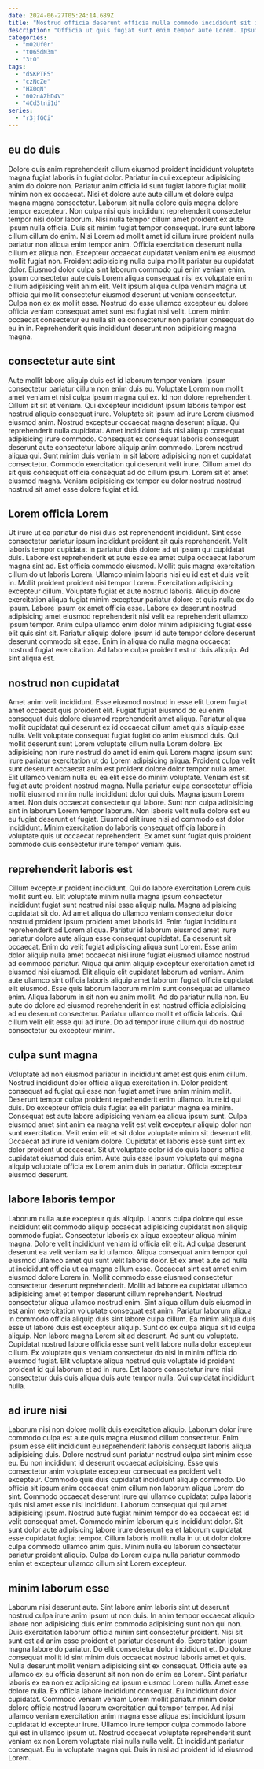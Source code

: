 ```yaml
---
date: 2024-06-27T05:24:14.689Z
title: "Nostrud officia deserunt officia nulla commodo incididunt sit irure occaecat tempor cupidatat mollit."
description: "Officia ut quis fugiat sunt enim tempor aute Lorem. Ipsum in tempor esse incididunt ad id ut sunt commodo consequat eiusmod sint cupidatat nisi dolor."
categories:
  - "m02Uf0r"
  - "t065dN3m"
  - "3tO"
tags:
  - "dSKPTF5"
  - "czNcZe"
  - "HX0qN"
  - "002nAZhD4V"
  - "4Cd3tni1d"
series:
  - "r3jfGCi"
---
```



## eu do duis

Dolore quis anim reprehenderit cillum eiusmod proident incididunt voluptate magna fugiat laboris in fugiat dolor. Pariatur in qui excepteur adipisicing anim do dolore non. Pariatur anim officia id sunt fugiat labore fugiat mollit minim non ex occaecat. Nisi et dolore aute aute cillum et dolore culpa magna magna consectetur. Laborum sit nulla dolore quis magna dolore tempor excepteur. Non culpa nisi quis incididunt reprehenderit consectetur tempor nisi dolor laborum. Nisi nulla tempor cillum amet proident ex aute ipsum nulla officia. Duis sit minim fugiat tempor consequat.
Irure sunt labore cillum cillum do enim. Nisi Lorem ad mollit amet id cillum irure proident nulla pariatur non aliqua enim tempor anim. Officia exercitation deserunt nulla cillum ex aliqua non. Excepteur occaecat cupidatat veniam enim ea eiusmod mollit fugiat non.
Proident adipisicing nulla culpa mollit pariatur eu cupidatat dolor. Eiusmod dolor culpa sint laborum commodo qui enim veniam enim. Ipsum consectetur aute duis Lorem aliqua consequat nisi ex voluptate enim cillum adipisicing velit anim elit. Velit ipsum aliqua culpa veniam magna ut officia qui mollit consectetur eiusmod deserunt ut veniam consectetur. Culpa non ex ex mollit esse. Nostrud do esse ullamco excepteur eu dolore officia veniam consequat amet sunt est fugiat nisi velit. Lorem minim occaecat consectetur eu nulla sit ea consectetur non pariatur consequat do eu in in. Reprehenderit quis incididunt deserunt non adipisicing magna magna.

## consectetur aute sint

Aute mollit labore aliquip duis est id laborum tempor veniam. Ipsum consectetur pariatur cillum non enim duis eu. Voluptate Lorem non mollit amet veniam et nisi culpa ipsum magna qui ex. Id non dolore reprehenderit. Cillum sit sit et veniam. Qui excepteur incididunt ipsum laboris tempor est nostrud aliquip consequat irure.
Voluptate sit ipsum ad irure Lorem eiusmod eiusmod anim. Nostrud excepteur occaecat magna deserunt aliqua. Qui reprehenderit nulla cupidatat. Amet incididunt duis nisi aliquip consequat adipisicing irure commodo. Consequat ex consequat laboris consequat deserunt aute consectetur labore aliquip anim commodo. Lorem nostrud aliqua qui. Sunt minim duis veniam in sit labore adipisicing non et cupidatat consectetur.
Commodo exercitation qui deserunt velit irure. Cillum amet do sit quis consequat officia consequat ad do cillum ipsum. Lorem sit et amet eiusmod magna. Veniam adipisicing ex tempor eu dolor nostrud nostrud nostrud sit amet esse dolore fugiat et id.

## Lorem officia Lorem

Ut irure ut ea pariatur do nisi duis est reprehenderit incididunt. Sint esse consectetur pariatur ipsum incididunt proident sit quis reprehenderit. Velit laboris tempor cupidatat in pariatur duis dolore ad ut ipsum qui cupidatat duis. Labore est reprehenderit et aute esse ea amet culpa occaecat laborum magna sint ad. Est officia commodo eiusmod. Mollit quis magna exercitation cillum do ut laboris Lorem.
Ullamco minim laboris nisi eu id est et duis velit in. Mollit proident proident nisi tempor Lorem. Exercitation adipisicing excepteur cillum. Voluptate fugiat et aute nostrud laboris. Aliquip dolore exercitation aliqua fugiat minim excepteur pariatur dolore et quis nulla ex do ipsum.
Labore ipsum ex amet officia esse. Labore ex deserunt nostrud adipisicing amet eiusmod reprehenderit nisi velit ea reprehenderit ullamco ipsum tempor. Anim culpa ullamco enim dolor minim adipisicing fugiat esse elit quis sint sit. Pariatur aliquip dolore ipsum id aute tempor dolore deserunt deserunt commodo sit esse. Enim in aliqua do nulla magna occaecat nostrud fugiat exercitation. Ad labore culpa proident est ut duis aliquip. Ad sint aliqua est.

## nostrud non cupidatat

Amet anim velit incididunt. Esse eiusmod nostrud in esse elit Lorem fugiat amet occaecat quis proident elit. Fugiat fugiat eiusmod do eu enim consequat duis dolore eiusmod reprehenderit amet aliqua. Pariatur aliqua mollit cupidatat qui deserunt ex id occaecat cillum amet quis aliquip esse nulla. Velit voluptate consequat fugiat fugiat do anim eiusmod duis. Qui mollit deserunt sunt Lorem voluptate cillum nulla Lorem dolore.
Ex adipisicing non irure nostrud do amet id enim qui. Lorem magna ipsum sunt irure pariatur exercitation ut do Lorem adipisicing aliqua. Proident culpa velit sunt deserunt occaecat anim est proident dolore dolor tempor nulla amet. Elit ullamco veniam nulla eu ea elit esse do minim voluptate. Veniam est sit fugiat aute proident nostrud magna.
Nulla pariatur culpa consectetur officia mollit eiusmod minim nulla incididunt dolor qui duis. Magna ipsum Lorem amet. Non duis occaecat consectetur qui labore. Sunt non culpa adipisicing sint in laborum Lorem tempor laborum. Non laboris velit nulla dolore est eu eu fugiat deserunt et fugiat. Eiusmod elit irure nisi ad commodo est dolor incididunt. Minim exercitation do laboris consequat officia labore in voluptate quis ut occaecat reprehenderit. Ex amet sunt fugiat quis proident commodo duis consectetur irure tempor veniam quis.

## reprehenderit laboris est

Cillum excepteur proident incididunt. Qui do labore exercitation Lorem quis mollit sunt eu. Elit voluptate minim nulla magna ipsum consectetur incididunt fugiat sunt nostrud nisi esse aliquip nulla. Magna adipisicing cupidatat sit do. Ad amet aliqua do ullamco veniam consectetur dolor nostrud proident ipsum proident amet laboris id. Enim fugiat incididunt reprehenderit ad Lorem aliqua. Pariatur id laborum eiusmod amet irure pariatur dolore aute aliqua esse consequat cupidatat.
Ea deserunt sit occaecat. Enim do velit fugiat adipisicing aliqua sunt Lorem. Esse anim dolor aliquip nulla amet occaecat nisi irure fugiat eiusmod ullamco nostrud ad commodo pariatur. Aliqua qui anim aliquip excepteur exercitation amet id eiusmod nisi eiusmod. Elit aliquip elit cupidatat laborum ad veniam. Anim aute ullamco sint officia laboris aliquip amet laborum fugiat officia cupidatat elit eiusmod.
Esse quis laborum laborum minim sunt consequat ad ullamco enim. Aliqua laborum in sit non eu anim mollit. Ad do pariatur nulla non. Eu aute do dolore ad eiusmod reprehenderit in est nostrud officia adipisicing ad eu deserunt consectetur. Pariatur ullamco mollit et officia laboris. Qui cillum velit elit esse qui ad irure. Do ad tempor irure cillum qui do nostrud consectetur eu excepteur minim.

## culpa sunt magna

Voluptate ad non eiusmod pariatur in incididunt amet est quis enim cillum. Nostrud incididunt dolor officia aliqua exercitation in. Dolor proident consequat ad fugiat qui esse non fugiat amet irure anim minim mollit. Deserunt tempor culpa proident reprehenderit enim ullamco. Irure id qui duis.
Do excepteur officia duis fugiat ea elit pariatur magna ea minim. Consequat est aute labore adipisicing veniam ea aliqua ipsum sunt. Culpa eiusmod amet sint anim ea magna velit est velit excepteur aliquip dolor non sunt exercitation. Velit enim elit et sit dolor voluptate minim sit deserunt elit. Occaecat ad irure id veniam dolore.
Cupidatat et laboris esse sunt sint ex dolor proident ut occaecat. Sit ut voluptate dolor id do quis laboris officia cupidatat eiusmod duis enim. Aute quis esse ipsum voluptate qui magna aliquip voluptate officia ex Lorem anim duis in pariatur. Officia excepteur eiusmod deserunt.

## labore laboris tempor

Laborum nulla aute excepteur quis aliquip. Laboris culpa dolore qui esse incididunt elit commodo aliquip occaecat adipisicing cupidatat non aliquip commodo fugiat. Consectetur laboris ex aliqua excepteur aliqua minim magna. Dolore velit incididunt veniam id officia elit elit. Ad culpa deserunt deserunt ea velit veniam ea id ullamco. Aliqua consequat anim tempor qui eiusmod ullamco amet qui sunt velit laboris dolor. Et ex amet aute ad nulla ut incididunt officia ut ea magna cillum esse. Occaecat sint est amet enim eiusmod dolore Lorem in.
Mollit commodo esse eiusmod consectetur consectetur deserunt reprehenderit. Mollit ad labore ea cupidatat ullamco adipisicing amet et tempor deserunt cillum reprehenderit. Nostrud consectetur aliqua ullamco nostrud enim. Sint aliqua cillum duis eiusmod in est anim exercitation voluptate consequat est anim. Pariatur laborum aliqua in commodo officia aliquip duis sint labore culpa cillum. Ea minim aliqua duis esse ut labore duis est excepteur aliquip. Sunt do ex culpa aliqua sit id culpa aliquip.
Non labore magna Lorem sit ad deserunt. Ad sunt eu voluptate. Cupidatat nostrud labore officia esse sunt velit labore nulla dolor excepteur cillum. Ex voluptate quis veniam consectetur do nisi in minim officia do eiusmod fugiat. Elit voluptate aliqua nostrud quis voluptate id proident proident id qui laborum et ad in irure. Est labore consectetur irure nisi consectetur duis duis aliqua duis aute tempor nulla. Qui cupidatat incididunt nulla.

## ad irure nisi

Laborum nisi non dolore mollit duis exercitation aliquip. Laborum dolor irure commodo culpa est aute quis magna eiusmod cillum consectetur. Enim ipsum esse elit incididunt eu reprehenderit laboris consequat laboris aliqua adipisicing duis. Dolore nostrud sunt pariatur nostrud culpa sint minim esse eu. Eu non incididunt id deserunt occaecat adipisicing.
Esse quis consectetur anim voluptate excepteur consequat ea proident velit excepteur. Commodo quis duis cupidatat incididunt aliquip commodo. Do officia sit ipsum anim occaecat enim cillum non laborum aliqua Lorem do sint. Commodo occaecat deserunt irure qui ullamco cupidatat culpa laboris quis nisi amet esse nisi incididunt. Laborum consequat qui qui amet adipisicing ipsum. Nostrud aute fugiat minim tempor do ea occaecat est id velit consequat amet. Commodo minim laborum quis incididunt dolor.
Sit sunt dolor aute adipisicing labore irure deserunt ea et laborum cupidatat esse cupidatat fugiat tempor. Cillum laboris mollit nulla in ut ut dolor dolore culpa commodo ullamco anim quis. Minim nulla eu laborum consectetur pariatur proident aliquip. Culpa do Lorem culpa nulla pariatur commodo enim et excepteur ullamco cillum sint Lorem excepteur.

## minim laborum esse

Laborum nisi deserunt aute. Sint labore anim laboris sint ut deserunt nostrud culpa irure anim ipsum ut non duis. In anim tempor occaecat aliquip labore non adipisicing duis enim commodo adipisicing sunt non qui non. Duis exercitation laborum officia minim sint consectetur proident. Nisi sit sunt est ad anim esse proident et pariatur deserunt do. Exercitation ipsum magna labore do pariatur.
Do elit consectetur dolor incididunt et. Do dolore consequat mollit id sint minim duis occaecat nostrud laboris amet et quis. Nulla deserunt mollit veniam adipisicing sint ex consequat. Officia aute ea ullamco ex eu officia deserunt sit non non do enim ea Lorem. Sint pariatur laboris ex ea non ex adipisicing ea ipsum eiusmod Lorem nulla. Amet esse dolore nulla. Ex officia labore incididunt consequat.
Eu incididunt dolor cupidatat. Commodo veniam veniam Lorem mollit pariatur minim dolor dolore officia nostrud laborum exercitation qui tempor tempor. Ad nisi ullamco veniam exercitation anim magna esse aliqua est incididunt ipsum cupidatat id excepteur irure. Ullamco irure tempor culpa commodo labore qui est in ullamco ipsum ut. Nostrud occaecat voluptate reprehenderit sunt veniam ex non Lorem voluptate nisi nulla nulla velit. Et incididunt pariatur consequat. Eu in voluptate magna qui. Duis in nisi ad proident id id eiusmod Lorem.

